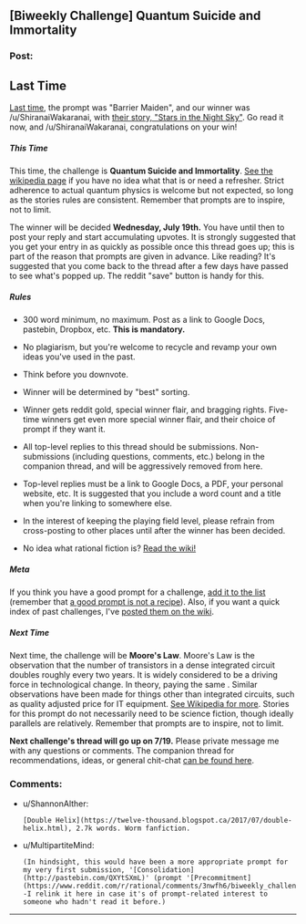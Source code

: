 ## [Biweekly Challenge] Quantum Suicide and Immortality

### Post:

## Last Time

[Last time,](https://www.reddit.com/r/rational/comments/6iqyxi/biweekly_challenge_barrier_maiden/) the prompt was "Barrier Maiden", and our winner was /u/ShiranaiWakaranai, with [their story, "Stars in the Night Sky"](https://www.reddit.com/r/rational/comments/6iqyxi/biweekly_challenge_barrier_maiden/dj8li7r/). Go read it now, and /u/ShiranaiWakaranai, congratulations on your win!

##### This Time

This time, the challenge is **Quantum Suicide and Immortality**. [See the wikipedia page](https://en.wikipedia.org/wiki/Quantum_suicide_and_immortality) if you have no idea what that is or need a refresher. Strict adherence to actual quantum physics is welcome but not expected, so long as the stories rules are consistent. Remember that prompts are to inspire, not to limit.

The winner will be decided **Wednesday, July 19th.** You have until then to post your reply and start accumulating upvotes. It is strongly suggested that you get your entry in as quickly as possible once this thread goes up; this is part of the reason that prompts are given in advance. Like reading? It's suggested that you come back to the thread after a few days have passed to see what's popped up. The reddit "save" button is handy for this.

##### Rules

* 300 word minimum, no maximum. Post as a link to Google Docs, pastebin, Dropbox, etc. **This is mandatory.**

* No plagiarism, but you're welcome to recycle and revamp your own ideas you've used in the past.

* Think before you downvote.

* Winner will be determined by "best" sorting.

* Winner gets reddit gold, special winner flair, and bragging rights. Five-time winners get even more special winner flair, and their choice of prompt if they want it.

* All top-level replies to this thread should be submissions. Non-submissions (including questions, comments, etc.) belong in the companion thread, and will be aggressively removed from here.

* Top-level replies must be a link to Google Docs, a PDF, your personal website, etc. It is suggested that you include a word count and a title when you're linking to somewhere else.

* In the interest of keeping the playing field level, please refrain from cross-posting to other places until after the winner has been decided.

* No idea what rational fiction is? [Read the wiki!](http://www.reddit.com/r/rational/wiki/index)

##### Meta

If you think you have a good prompt for a challenge, [add it to the list](https://docs.google.com/spreadsheets/d/1B6HaZc8FYkr6l6Q4cwBc9_-Yq1g0f_HmdHK5L1tbEbA/edit?usp=sharing) (remember that [a good prompt is not a recipe](http://www.reddit.com/r/WritingPrompts/wiki/prompts?src=RECIPE)). Also, if you want a quick index of past challenges, I've [posted them on the wiki](https://www.reddit.com/r/rational/wiki/weeklychallenge).

##### Next Time

Next time, the challenge will be **Moore's Law**. Moore's Law is the observation that the number of transistors in a dense integrated circuit doubles roughly every two years. It is widely considered to be a driving force in technological change. In theory, paying the same . Similar observations have been made for things other than integrated circuits, such as quality adjusted price for IT equipment. [See Wikipedia for more](https://en.wikipedia.org/wiki/Moore%27s_law#Other_formulations_and_similar_observations). Stories for this prompt do not necessarily need to be science fiction, though ideally parallels are relatively. Remember that prompts are to inspire, not to limit.

**Next challenge's thread will go up on 7/19.** Please private message me with any questions or comments. The companion thread for recommendations, ideas, or general chit-chat [can be found here](https://www.reddit.com/r/rational/comments/6lpeqt/challenge_companion_quantum_suicide_and/).

### Comments:

- u/ShannonAlther:
  ```
  [Double Helix](https://twelve-thousand.blogspot.ca/2017/07/double-helix.html), 2.7k words. Worm fanfiction.
  ```

- u/MultipartiteMind:
  ```
  (In hindsight, this would have been a more appropriate prompt for my very first submission, '[Consolidation](http://pastebin.com/QXYtSXmL)' (prompt '[Precommitment](https://www.reddit.com/r/rational/comments/3nwfh6/biweekly_challenge_precommitment/)')--I relink it here in case it's of prompt-related interest to someone who hadn't read it before.)
  ```

---

